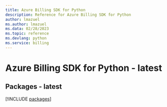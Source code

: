 ```yaml
---
title: Azure Billing SDK for Python
description: Reference for Azure Billing SDK for Python
author: lmazuel
ms.author: lmazuel
ms.data: 02/28/2023
ms.topic: reference
ms.devlang: python
ms.service: billing
---
```

# Azure Billing SDK for Python - latest
## Packages - latest
[!INCLUDE [packages](billing-index.md)]